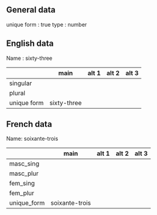 ## General data

unique form : true
type : number

## English data

Name : sixty-three

|             |    main     | alt 1 | alt 2 | alt 3 |
| :---------- | :---------: | :---: | :---: | ----- |
| singular    |             |       |       |       |
| plural      |             |       |       |       |
| unique form | sixty-three |       |       |       |

## French data

Name: soixante-trois

|             |      main      | alt 1 | alt 2 | alt 3 |
| :---------- | :------------: | :---: | :---: | :---: |
| masc_sing   |                |       |       |       |
| masc_plur   |                |       |       |       |
| fem_sing    |                |       |       |       |
| fem_plur    |                |       |       |       |
| unique_form | soixante-trois |       |       |       |


